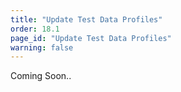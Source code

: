 ```yaml
---
title: "Update Test Data Profiles"
order: 18.1
page_id: "Update Test Data Profiles"
warning: false
---
```


Coming Soon..